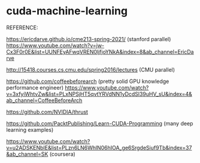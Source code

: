 # cuda-machine-learning


REFERENCE:


https://ericdarve.github.io/cme213-spring-2021/ (stanford parallel)
https://www.youtube.com/watch?v=jw-Cx3F0r0E&list=UUNFEyAFwqVREN0ljfjoYNkA&index=8&ab_channel=EricDarve 

http://15418.courses.cs.cmu.edu/spring2016/lectures (CMU parallel)

https://github.com/coffeebeforearch (pretty solid GPU knowledge performance engineer)
https://www.youtube.com/watch?v=3xfyiWhtvZw&list=PLxNPSjHT5qvtYRVdNN1yDcdSl39uHV_sU&index=4&ab_channel=CoffeeBeforeArch 

https://github.com/NVIDIA/thrust 

https://github.com/PacktPublishing/Learn-CUDA-Programming (many deep learning examples)

https://www.youtube.com/watch?v=u2ADSKENbIE&list=PLzn6LN6WhlN06hIOA_ge6SrgdeSiuf9Tb&index=37&ab_channel=SK (coursera)